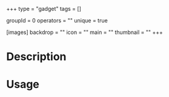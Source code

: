 +++
type = "gadget"
tags = []

groupId = 0
operators = ""
unique = true

[images]
  backdrop = ""
  icon = ""
  main = ""
  thumbnail = ""
+++

# Description

# Usage
